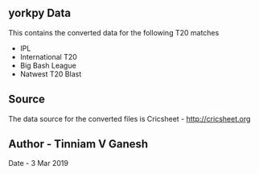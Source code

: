 ## yorkpy Data
This contains the converted data for the following T20 matches
- IPL 
- International T20
- Big Bash League
- Natwest T20 Blast

## Source
The data source for the converted files is Cricsheet - http://cricsheet.org

## Author - Tinniam V Ganesh
Date - 3 Mar 2019